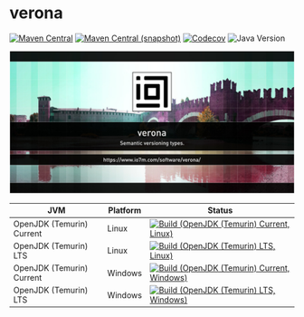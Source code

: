 verona
===

[![Maven Central](https://img.shields.io/maven-central/v/com.io7m.verona/com.io7m.verona.svg?style=flat-square)](http://search.maven.org/#search%7Cga%7C1%7Cg%3A%22com.io7m.verona%22)
[![Maven Central (snapshot)](https://img.shields.io/nexus/s/com.io7m.verona/com.io7m.verona?server=https%3A%2F%2Fs01.oss.sonatype.org&style=flat-square)](https://s01.oss.sonatype.org/content/repositories/snapshots/com/io7m/verona/)
[![Codecov](https://img.shields.io/codecov/c/github/io7m-com/verona.svg?style=flat-square)](https://codecov.io/gh/io7m-com/verona)
![Java Version](https://img.shields.io/badge/21-java?label=java&color=e6c35c)

![com.io7m.verona](./src/site/resources/verona.jpg?raw=true)

| JVM | Platform | Status |
|-----|----------|--------|
| OpenJDK (Temurin) Current | Linux | [![Build (OpenJDK (Temurin) Current, Linux)](https://img.shields.io/github/actions/workflow/status/io7m-com/verona/main.linux.temurin.current.yml)](https://www.github.com/io7m-com/verona/actions?query=workflow%3Amain.linux.temurin.current)|
| OpenJDK (Temurin) LTS | Linux | [![Build (OpenJDK (Temurin) LTS, Linux)](https://img.shields.io/github/actions/workflow/status/io7m-com/verona/main.linux.temurin.lts.yml)](https://www.github.com/io7m-com/verona/actions?query=workflow%3Amain.linux.temurin.lts)|
| OpenJDK (Temurin) Current | Windows | [![Build (OpenJDK (Temurin) Current, Windows)](https://img.shields.io/github/actions/workflow/status/io7m-com/verona/main.windows.temurin.current.yml)](https://www.github.com/io7m-com/verona/actions?query=workflow%3Amain.windows.temurin.current)|
| OpenJDK (Temurin) LTS | Windows | [![Build (OpenJDK (Temurin) LTS, Windows)](https://img.shields.io/github/actions/workflow/status/io7m-com/verona/main.windows.temurin.lts.yml)](https://www.github.com/io7m-com/verona/actions?query=workflow%3Amain.windows.temurin.lts)|
